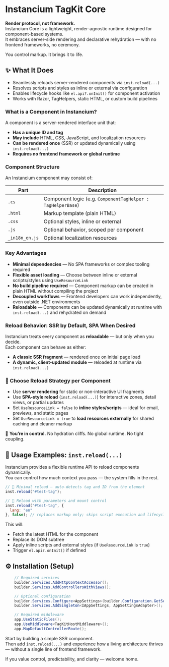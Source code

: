 ﻿# Instancium TagKit Core

**Render protocol, not framework.**  
Instancium Core is a lightweight, render-agnostic runtime designed for component-based systems.  
It embraces server-side rendering and declarative rehydration — with no frontend frameworks, no ceremony.

You control markup. It brings it to life.

## ✨ What It Does

- Seamlessly reloads server-rendered components via `inst.reload(...)`
- Resolves scripts and styles as inline or external via configuration
- Enables lifecycle hooks like `el.api?.onInit()` for component activation
- Works with Razor, TagHelpers, static HTML, or custom build pipelines

### What is a Component in Instancium?

A component is a server-rendered interface unit that:

- **Has a unique ID and tag**
- **May include** HTML, CSS, JavaScript, and localization resources
- **Can be rendered once** (SSR) or updated dynamically using `inst.reload(...)`
- **Requires no frontend framework or global runtime**

### Component Structure

An Instancium component may consist of:

| Part             | Description                                      |
|------------------|--------------------------------------------------|
| `.cs`            | Component logic (e.g. `ComponentTagHelper : TagHelperBase`) |
| `.html`		   | Markup template (plain HTML)     |
| `.css`           | Optional styles, inline or external              |
| `.js`            | Optional behavior, scoped per component          |
| `_in18n_en.js`          | Optional localization resources                  |

### Key Advantages

- **Minimal dependencies** — No SPA frameworks or complex tooling required  
- **Flexible asset loading** — Choose between inline or external scripts/styles using `UseResourceLink`  
- **No build pipeline required** — Component markup can be created in plain HTML without compiling the project  
- **Decoupled workflows** — Frontend developers can work independently, even outside .NET environments  
- **Reloadable** — Components can be updated dynamically at runtime with `inst.reload(...)` and rehydrated on demand


### Reload Behavior: SSR by Default, SPA When Desired

Instancium treats every component as **reloadable** — but only when you decide.  
Each component can behave as either:

- **A classic SSR fragment** — rendered once on initial page load
- **A dynamic, client-updated module** — reloaded at runtime via `inst.reload(...)`

### 🔧 Choose Reload Strategy per Component

- Use **server rendering** for static or non-interactive UI fragments  
- Use **SPA-style reload** (`inst.reload(...)`) for interactive zones, detail views, or partial updates  
- Set `UseResourceLink = false` to **inline styles/scripts** — ideal for email, previews, and static pages  
- Set `UseResourceLink = true` to **load resources externally** for shared caching and cleaner markup

📌 **You’re in control.** No hydration cliffs. No global runtime. No tight coupling.

## 🔁 Usage Examples: `inst.reload(...)`

Instancium provides a flexible runtime API to reload components dynamically.  
You can control how much context you pass — the system fills in the rest.

```js
// 🔹 Minimal reload — auto-detects tag and ID from the element
inst.reload("#test-tag");

// 🔹 Reload with parameters and mount control
inst.reload("#test-tag", {
  lang: "en"
}, false); // replaces markup only; skips script execution and lifecycle

```


This will:

- Fetch the latest HTML for the component
- Replace its DOM subtree
- Apply inline scripts and external styles (if `UseResourceLink` is `true`)
- Trigger `el.api?.onInit()` if defined



## ⚙️ Installation (Setup)

```csharp
	// Required services
	builder.Services.AddHttpContextAccessor();
	builder.Services.AddControllersWithViews();

	// Optional configuration
	builder.Services.Configure<AppSettings>(builder.Configuration.GetSection("Instancium"));
	builder.Services.AddSingleton<IAppSettings, AppSettingsAdapter>();

	// Required middleware
	app.UseStaticFiles();
	app.UseMiddleware<TagKitHostMiddleware>();
	app.MapDefaultControllerRoute();
```

Start by building a simple SSR component.  
Then add `inst.reload(...)` and experience how a living architecture thrives — without a single line of frontend framework.  

If you value control, predictability, and clarity — welcome home.
